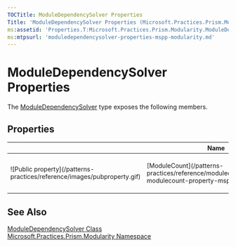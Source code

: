 ```yaml
---
TOCTitle: ModuleDependencySolver Properties
Title: 'ModuleDependencySolver Properties (Microsoft.Practices.Prism.Modularity)'
ms:assetid: 'Properties.T:Microsoft.Practices.Prism.Modularity.ModuleDependencySolver'
ms:mtpsurl: 'moduledependencysolver-properties-mspp-modularity.md'
---
```



# ModuleDependencySolver Properties

The [ModuleDependencySolver](/patterns-practices/reference/moduledependencysolver-class-mspp-modularity) type exposes the following members.

## Properties


<table>

<thead>
<tr class="header">
<th> </th>
<th>Name</th>
<th>Description</th>
</tr>
</thead>
<tbody>
<tr class="odd">
<td>![Public property](/patterns-practices/reference/images/pubproperty.gif)</td>
<td>[ModuleCount](/patterns-practices/reference/moduledependencysolver-modulecount-property-mspp-modularity
)</td>
<td><div class="summary">
Gets the number of modules added to the solver.
</div></td>
</tr>
</tbody>
</table>

## See Also

[ModuleDependencySolver Class](/patterns-practices/reference/moduledependencysolver-class-mspp-modularity)  
[Microsoft.Practices.Prism.Modularity Namespace](/patterns-practices/reference/mspp-modularity-namespace)  